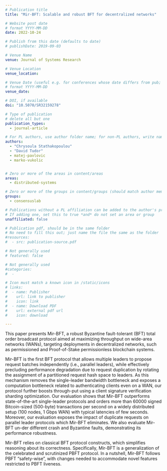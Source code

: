 ```yaml
---
# Publication title
title: "Mir-BFT: Scalable and robust BFT for decentralized networks"

# Website post date
# format YYYY-MM-DD
date: 2022-10-24

# Publish from this date (defaults to date)
# publishDate: 2019-09-03

# Venue Name
venue: Journal of Systems Research

# Venue Location
venue_location:

# Venue Date (useful e.g. for conferences whose date differs from pub; defaults to date)
# format YYYY-MM-DD
venue_date:

# DOI, if available
doi: "10.5070/SR32159278"

# Type of publication
# delete all but one
publication_types:
  - journal-article

# For PL authors, use author folder name; for non-PL authors, write name as in paper within ""
authors:
  - "Chrysoula Stathakopoulou"
  - "David Tudor"
  - matej-pavlovic
  - marko-vukolic


# Zero or more of the areas in content/areas
areas:
  - distributed-systems

# Zero or more of the groups in content/groups (should match author membership)
groups:
  - consensuslab

# Publications without a PL affiliation can be added to the author's profile without showing up elsewhere
# If adding one, set this to true *and* do not set an area or group
unaffiliated: false

# Publication pdf, should be in the same folder
# No need to fill this out; just name the file the same as the folder
#resources:
#  - src: publication-source.pdf

# Not generally used
# featured: false

# Not generally used
#categories:
#  -

# Icon must match a known icon in /static/icons
# links:
#  - name: Publisher
#    url: link to publisher
#    icon: link
#  - name: Download PDF
#    url: external pdf url
#    icon: download

---
```


This paper presents Mir-BFT, a robust Byzantine fault-tolerant (BFT) total order broadcast protocol aimed at maximizing throughput on wide-area networks (WANs), targeting deployments in decentralized networks, such as permissioned and Proof-of-Stake permissionless blockchain systems.

Mir-BFT is the first BFT protocol that allows multiple leaders to propose request batches independently (i.e., parallel leaders), while effectively precluding performance degradation due to request duplication by rotating the assignment of a partitioned request hash space to leaders. As this mechanism removes the single-leader bandwidth bottleneck and exposes a computation bottleneck related to authenticating clients even on a WAN, our protocol further boosts through-put using a client signature verification sharding optimization. Our evaluation shows that Mir-BFT outperforms state-of-the-art single-leader protocols and orders more than 60000 signed Bitcoin-sized (500-byte) transactions per second on a widely distributed setup (100 nodes, 1 Gbps WAN) with typical latencies of few seconds. Moreover, our evaluation exposes the impact of duplicate requests on parallel leader protocols which Mir-BFT eliminates. We also evaluate Mir-BFT un-der different crash and Byzantine faults, demonstrating its performance robustness.

Mir-BFT relies on classical BFT protocol constructs, which simplifies reasoning about its correctness. Specifically, Mir-BFT is a generalization of the celebrated and scrutinized PBFT protocol. In a nutshell, Mir-BFT follows PBFT “safety-wise”, with changes needed to accommodate novel features restricted to PBFT liveness.
